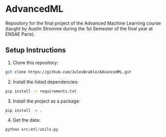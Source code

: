 # AdvancedML
Repository for the final project of the Advanced Machine Learning course (taught by Austin Stromme during the 1st Semester of the final year at ENSAE Paris).

## Setup Instructions

1. Clone this repository:

```bash
git clone https://github.com/JulesBrable/AdvancedML.git
```

2. Install the listed dependencies:
   
```bash
pip install -r requirements.txt
```

3. Install the project as a package:
   
```bash
pip install -e .
```

4. Get the data:

```python
python src/etl/utils.py
```
